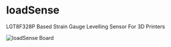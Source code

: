 # loadSense
LGT8F328P Based Strain Gauge Levelling Sensor For 3D Printers

![loadSense Board](https://github.com/dalvinsurya/loadSense/assets/86044067/7dacb608-3759-4f13-8d91-51b4826368ff)
